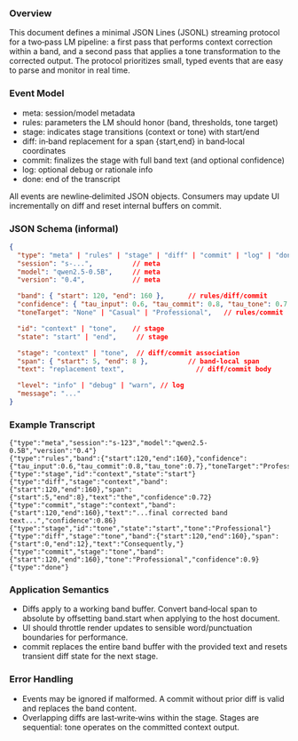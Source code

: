 ### Overview

This document defines a minimal JSON Lines (JSONL) streaming protocol for a two‑pass LM pipeline: a first pass that performs context correction within a band, and a second pass that applies a tone transformation to the corrected output. The protocol prioritizes small, typed events that are easy to parse and monitor in real time.

### Event Model

- meta: session/model metadata
- rules: parameters the LM should honor (band, thresholds, tone target)
- stage: indicates stage transitions (context or tone) with start/end
- diff: in‑band replacement for a span {start,end} in band‑local coordinates
- commit: finalizes the stage with full band text (and optional confidence)
- log: optional debug or rationale info
- done: end of the transcript

All events are newline‑delimited JSON objects. Consumers may update UI incrementally on diff and reset internal buffers on commit.

### JSON Schema (informal)

```json
{
  "type": "meta" | "rules" | "stage" | "diff" | "commit" | "log" | "done",
  "session": "s-...",          // meta
  "model": "qwen2.5-0.5B",     // meta
  "version": "0.4",            // meta

  "band": { "start": 120, "end": 160 },      // rules/diff/commit
  "confidence": { "tau_input": 0.6, "tau_commit": 0.8, "tau_tone": 0.7 },
  "toneTarget": "None" | "Casual" | "Professional",   // rules/commit

  "id": "context" | "tone",    // stage
  "state": "start" | "end",     // stage

  "stage": "context" | "tone",  // diff/commit association
  "span": { "start": 5, "end": 8 },          // band-local span
  "text": "replacement text",                  // diff/commit body

  "level": "info" | "debug" | "warn", // log
  "message": "..."
}
```

### Example Transcript

```jsonl
{"type":"meta","session":"s-123","model":"qwen2.5-0.5B","version":"0.4"}
{"type":"rules","band":{"start":120,"end":160},"confidence":{"tau_input":0.6,"tau_commit":0.8,"tau_tone":0.7},"toneTarget":"Professional"}
{"type":"stage","id":"context","state":"start"}
{"type":"diff","stage":"context","band":{"start":120,"end":160},"span":{"start":5,"end":8},"text":"the","confidence":0.72}
{"type":"commit","stage":"context","band":{"start":120,"end":160},"text":"...final corrected band text...","confidence":0.86}
{"type":"stage","id":"tone","state":"start","tone":"Professional"}
{"type":"diff","stage":"tone","band":{"start":120,"end":160},"span":{"start":0,"end":12},"text":"Consequently,"}
{"type":"commit","stage":"tone","band":{"start":120,"end":160},"tone":"Professional","confidence":0.9}
{"type":"done"}
```

### Application Semantics

- Diffs apply to a working band buffer. Convert band‑local span to absolute by offsetting band.start when applying to the host document.
- UI should throttle render updates to sensible word/punctuation boundaries for performance.
- commit replaces the entire band buffer with the provided text and resets transient diff state for the next stage.

### Error Handling

- Events may be ignored if malformed. A commit without prior diff is valid and replaces the band content.
- Overlapping diffs are last‑write‑wins within the stage. Stages are sequential: tone operates on the committed context output.

<!-- SPEC:CONTRACT
id: CONTRACT-LM-STREAM
title: JSONL LM stream protocol (context → tone)
status: active
modules:
  - core/lm/types.ts
  - core/lm/mockStreamAdapter.ts
  - web-demo/src/lab/LMLab.tsx
acceptance:
  - tests/lm_stream.spec.ts#SCEN-LM-STREAM-001
  - e2e/tests/lm_lab.spec.ts#SCEN-LM-LAB-002
invariants:
  - Events are JSON objects per line with required type
  - Tone stage runs only after context commit
-->
